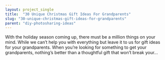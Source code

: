 ```yaml
---
layout: project_single
title:  "30 Unique Christmas Gift Ideas For Grandparents"
slug: "30-unique-christmas-gift-ideas-for-grandparents"
parent: "diy-photosharing-ideas"
---
```

With the holiday season coming up, there must be a million things on your mind. While we can’t help you with everything but leave it to us for gift ideas for your grandparents. When you’re looking for something to get your grandparents, nothing’s better than a thoughtful gift that won’t break your...